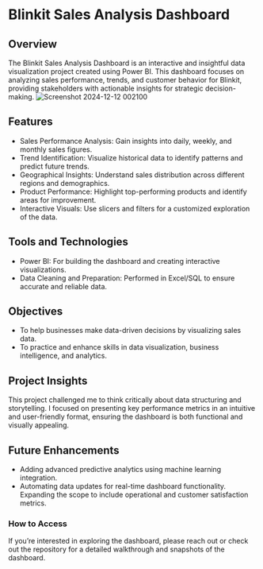 # Blinkit Sales Analysis Dashboard
## Overview
The Blinkit Sales Analysis Dashboard is an interactive and insightful data visualization project created using Power BI. This dashboard focuses on analyzing sales performance, trends, and customer behavior for Blinkit, providing stakeholders with actionable insights for strategic decision-making.
![Screenshot 2024-12-12 002100](https://github.com/user-attachments/assets/80c3db95-9d35-4601-b670-1767d8fea837)
## Features
* Sales Performance Analysis: Gain insights into daily, weekly, and monthly sales figures.
* Trend Identification: Visualize historical data to identify patterns and predict future trends.
* Geographical Insights: Understand sales distribution across different regions and demographics.
* Product Performance: Highlight top-performing products and identify areas for improvement.
* Interactive Visuals: Use slicers and filters for a customized exploration of the data.
## Tools and Technologies
* Power BI: For building the dashboard and creating interactive visualizations.
* Data Cleaning and Preparation: Performed in Excel/SQL to ensure accurate and reliable data.
## Objectives
* To help businesses make data-driven decisions by visualizing sales data.
* To practice and enhance skills in data visualization, business intelligence, and analytics.
## Project Insights
This project challenged me to think critically about data structuring and storytelling. I focused on presenting key performance metrics in an intuitive and user-friendly format, ensuring the dashboard is both functional and visually appealing.

## Future Enhancements
* Adding advanced predictive analytics using machine learning integration.
* Automating data updates for real-time dashboard functionality.
Expanding the scope to include operational and customer satisfaction metrics.
### How to Access
If you’re interested in exploring the dashboard, please reach out or check out the repository for a detailed walkthrough and snapshots of the dashboard.
